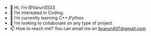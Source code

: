 - 👋 Hi, I’m @Varun5533
- 👀 I’m interested in Coding.
- 🌱 I’m currently learning C++,Python.
- 💞️ I’m looking to collaborate on any type of project
- 📫 How to reach me? You can email me on bvarun407@gmail.com

<!---
Varun5533/Varun5533 is a ✨ special ✨ repository because its `README.md` (this file) appears on your GitHub profile.
You can click the Preview link to take a look at your changes.
--->

